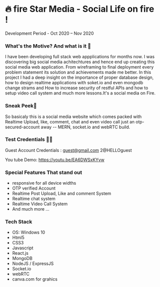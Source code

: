 # 🔥 fire Star Media - Social Life on fire !
  Development Period - Oct 2020 – Nov 2020

### What's the Motive? And what is it 🎯
I have been developing full stack web appplications for months now. I was discovering big social media achitechtures and hence end up creating this social media web application. From wireframing to final deployment every problem statement its solution and achievements made me better. In this project I had a deep insight on the importance of proper database design, how to design realtime applications with soket.io and even mongodb change strams and How to increase security of restful APIs and how to setup video call system and much more lessons.It's a social media on Fire.

### Sneak Peek🤫
So basicaly this is a social media website which comes packed with Realtime Upload, like, comment, chat and even video call just an otp-secured-account away -- MERN, socket.io and webRTC build.


### Test Credentials 📱🧪
Guest Account Credentials :
guest@gmail.com
2@HELLOguest

You tube Demo: https://youtu.be/EA6DWSxKYvw

### Special Features That stand out
* responsive for all device widths
* OTP verified Account
* Realtime Post Upload, Like and comment System
* Realtime chat system 
* Realtime Video Call System
* And much more ...


### Tech Stack
* OS: Windows 10
* Html5
* CSS3
* Javascript
* React.js
* MongoDB
* NodeJS / ExpressJS
* Socket.io
* webRTC
* canva.com for grahics
